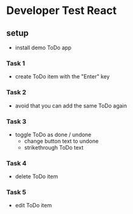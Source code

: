 # Developer Test React

## setup

- install demo ToDo app

### Task 1

- create ToDo item with the "Enter" key

### Task 2

- avoid that you can add the same ToDo again

### Task 3

- toggle ToDo as done / undone
  - change button text to undone
  - strikethrough ToDo text

### Task 4

- delete ToDo item

### Task 5

- edit ToDo item
